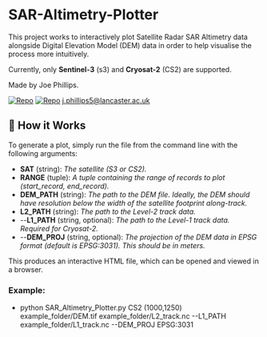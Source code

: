 # SAR-Altimetry-Plotter

This project works to interactively plot Satellite Radar SAR Altimetry data alongside Digital Elevation Model (DEM) data in order to help visualise the process more intuitively. 

Currently, only **Sentinel-3** (s3) and **Cryosat-2** (CS2) are supported.

Made by Joe Phillips.

[![Repo](https://badgen.net/badge/icon/GitHub/green?icon=github&label)](https://github.com/Joe-Phillips) 
[![Repo](https://badgen.net/badge/icon/linkedin/blue?icon=linkedin&label)](https://www.linkedin.com/in/joe-b-phillips/)
j.phillips5@lancaster.ac.uk

## :toolbox: How it Works

To generate a plot, simply run the file from the command line with the following arguments:

- **SAT** (string): *The satellite (S3 or CS2).*
- **RANGE** (tuple): *A tuple containing the range of records to plot (start_record, end_record).*
- **DEM_PATH** (string): *The path to the DEM file. Ideally, the DEM should have resolution below the width of the satellite footprint along-track.*
- **L2_PATH** (string): *The path to the Level-2 track data.*
- --**L1_PATH** (string, optional): *The path to the Level-1 track data. Required for Cryosat-2.*
- --**DEM_PROJ** (string, optional): *The projection of the DEM data in EPSG format (default is EPSG:3031). This should be in meters.*

This produces an interactive HTML file, which can be opened and viewed in a browser.

### Example:

- python SAR_Altimetry_Plotter.py CS2 (1000,1250) example_folder/DEM.tif example_folder/L2_track.nc --L1_PATH example_folder/L1_track.nc --DEM_PROJ EPSG:3031
